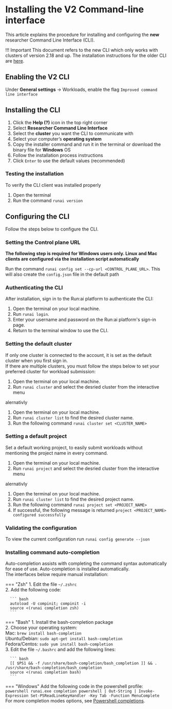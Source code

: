 # Installing the V2 Command-line interface

This article explains the procedure for installing and configuring the __new__ researcher Command Line Interface (CLI). 

!!! Important
      This document refers to the new CLI which only works with clusters of version 2.18 and up. 
      The installation instructions for the older CLI are [here](cli-install.md).



## Enabling the V2 CLI

Under **General settings** → Workloads, enable the flag `Improved command line interface`

## Installing the CLI

1. Click the **Help (?)** icon in the top right corner  
2. Select **Researcher Command Line Interface**  
3. Select the **cluster** you want the CLI to communicate with  
4. Select your computer’s **operating system**  
5. Copy the installer command and run it in the terminal or download the binary file for **Windows** OS
6. Follow the installation process instructions  
7. Click `Enter` to use the default values (recommended)

### Testing the installation

To verify the CLI client was installed properly

1. Open the terminal  
2. Run the command `runai version`

## Configuring the CLI

Follow the steps below to configure the CLI.


### Setting the Control plane URL
**The following step is required for Windows users only. Linux and Mac clients are configured via the installation script automatically**

Run the command `runai config set --cp-url <CONTROL_PLANE_URL>`. 
This will also create the `config.json` file in the default path

### Authenticating the CLI

After installation, sign in to the Run:ai platform to authenticate the CLI:

1. Open the terminal on your local machine. 
2. Run `runai login`.
3. Enter your username and password on the Run:ai platform's sign-in page. 
4. Return to the terminal window to use the CLI.

### Setting the default cluster

If only one cluster is connected to the account, it is set as the default cluster when you first sign in.  
 If there are multiple clusters, you must follow the steps below to set your preferred cluster for workload submission:

1. Open the terminal on your local machine.  
2. Run `runai cluster` and select the desried cluster from the interactive menu

alernativly  

1. Open the terminal on your local machine.  
2. Run `runai cluster list` to find the desired cluster name.  
3. Run the following command `runai cluster set <CLUSTER_NAME>`

### Setting a default project

Set a default working project, to easily submit workloads without mentioning the project name in every command.


1. Open the terminal on your local machine.  
2. Run `runai project` and select the desried cluster from the interactive menu

alernativly  

1. Open the terminal on your local machine.  
2. Run `runai cluster list` to find the desired project name.  
3. Run the following command `runai project set <PROJECT_NAME>`  
4. If successful, the following message is returned `project <PROJECT_NAME> configured successfully`  


### Validating the configuration
To view the current configuration run `runai config generate --json`

### Installing command auto-completion

Auto-completion assists with completing the command syntax automatically for ease of use. Auto-completion is installed automatically.  
 The interfaces below require manual installation:

=== "Zsh"
      1. Edit the file `~/.zshrc`  
      2. Add the following code:

      ``` bash
      autoload -U compinit; compinit -i
      source <(runai completion zsh)
      ```

=== "Bash"
      1. Install the bash-completion package  
      2. Choose your operating system:  
         Mac: `brew install bash-completion`  
         Ubuntu/Debian: `sudo apt-get install bash-completion`  
         Fedora/Centos: `sudo yum install bash-completion`  
      3. Edit the file `~/.bashrc` and add the following lines:

      ``` bash
      [[ $PS1 && -f /usr/share/bash-completion/bash_completion ]] && . /usr/share/bash-completion/bash_completion
      source <(runai completion bash)
      ```

=== "Windows"
    Add the following code in the powershell profile:
    ```powershell
    runai.exe completion powershell | Out-String | Invoke-Expression
    Set-PSReadLineKeyHandler -Key Tab -Function MenuComplete
    ```
    For more completion modes options, see [Powershell completions](https://github.com/spf13/cobra/blob/main/site/content/completions/_index.md#powershell-completions).
